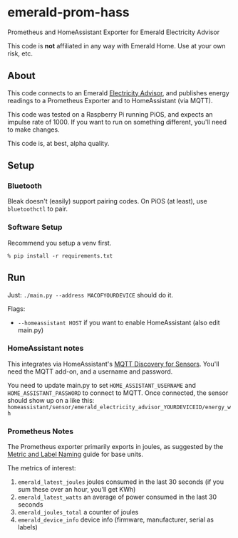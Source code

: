 # emerald-prom-hass
Prometheus and HomeAssistant Exporter for Emerald Electricity Advisor

This code is **not** affiliated in any way with Emerald Home. Use at your own
risk, etc.

## About

This code connects to an Emerald [Electricity Advisor](https://emeraldhome.com.au/electricity-advisor/),
and publishes energy readings to a Prometheus Exporter and to HomeAssistant (via MQTT).

This code was tested on a Raspberry Pi running PiOS, and expects an impulse rate of 1000. 
If you want to run on something different, you'll need to make changes.

This code is, at best, alpha quality.

## Setup

### Bluetooth

Bleak doesn't (easily) support pairing codes. On PiOS (at least), use `bluetoothctl` to pair.

### Software Setup

Recommend you setup a venv first.

```
% pip install -r requirements.txt
```

## Run

Just: `./main.py --address MACOFYOURDEVICE` should do it.

Flags:
* `--homeassistant HOST` if you want to enable HomeAssistant (also edit main.py)

### HomeAssistant notes

This integrates via HomeAssistant's [MQTT Discovery for Sensors](https://www.home-assistant.io/integrations/sensor.mqtt/).
You'll need the MQTT add-on, and a username and password.

You need to update main.py to set `HOME_ASSISTANT_USERNAME` and `HOME_ASSISTANT_PASSWORD` to
connect to MQTT. Once connected, the sensor should show up on a like this:
`homeassistant/sensor/emerald_electricity_advisor_YOURDEVICEID/energy_wh`

### Prometheus Notes

The Prometheus exporter primarily exports in joules, as suggested by
the [Metric and Label Naming](https://prometheus.io/docs/practices/naming/#base-units) guide
for base units.

The metrics of interest:
1. `emerald_latest_joules` joules consumed in the last 30 seconds (if you sum these over an hour, you'll get KWh)
1. `emerald_latest_watts` an average of power consumed in the last 30 seconds
1. `emerald_joules_total` a counter of joules
1. `emerald_device_info` device info (firmware, manufacturer, serial as labels)
